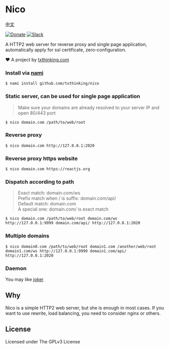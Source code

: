 # Nico

[中文](readme_zh.md)

[![Donate](https://img.shields.io/badge/Support-Donate-ff69b4.svg)](https://www.txthinking.com/opensource-support.html)
[![Slack](https://img.shields.io/badge/Join-Slack-ff69b4.svg)](https://docs.google.com/forms/d/e/1FAIpQLSdzMwPtDue3QoezXSKfhW88BXp57wkbDXnLaqokJqLeSWP9vQ/viewform)

A HTTP2 web server for reverse proxy and single page application, automatically apply for ssl certificate, zero-configuration.

❤️ A project by [txthinking.com](https://www.txthinking.com)

### Install via [nami](https://github.com/txthinking/nami)

```
$ nami install github.com/txthinking/nico
```

### Static server, can be used for single page application

> Make sure your domains are already resolved to your server IP and open 80/443 port

```
$ nico domain.com /path/to/web/root
```

### Reverse proxy

```
$ nico domain.com http://127.0.0.1:2020
```

### Reverse proxy https website

```
$ nico domain.com https://reactjs.org
```

### Dispatch according to path

> Exact match: domain.com/ws<br/>
> Prefix match when / is suffix: domain.com/api/<br/>
> Default match: domain.com<br/>
> A special one: domain.com/ is exact match

```
$ nico domain.com /path/to/web/root domain.com/ws http://127.0.0.1:9999 domain.com/api/ http://127.0.0.1:2020
```

### Multiple domains

```
$ nico domain0.com /path/to/web/root domain1.com /another/web/root domain1.com/ws http://127.0.0.1:9999 domain1.com/api/ http://127.0.0.1:2020
```

### Daemon

You may like [joker](https://github.com/txthinking/joker)

## Why

Nico is a simple HTTP2 web server, but she is enough in most cases. If you want to use rewrite, load balancing, you need to consider nginx or others.

## License

Licensed under The GPLv3 License
